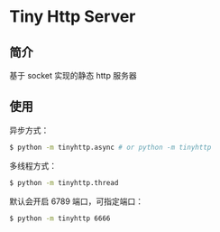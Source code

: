 # Tiny Http Server

## 简介

基于 socket 实现的静态 http 服务器

## 使用

异步方式：

```bash
$ python -m tinyhttp.async # or python -m tinyhttp
```

多线程方式：

```bash
$ python -m tinyhttp.thread
```

默认会开启 6789 端口，可指定端口：

```bash
$ python -m tinyhttp 6666
```